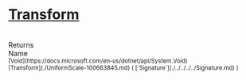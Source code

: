 # [Transform](./UniformScale-100663845.md)


<br>
Returns<img width=542/>Name
<br>
<sub>[Void](https://docs.microsoft.com/en-us/dotnet/api/System.Void)</sub><img width=500/><sub>[Transform](./UniformScale-100663845.md) ( [`Signature`](./../../../../Signature.md) )</sub><br>


